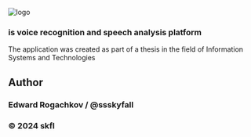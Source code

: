 ![logo](https://static.andersenlab.com/andersenlab/new-andersensite/logo-social.png)

### is voice recognition and speech analysis platform

The application was created as part of a thesis in the field of Information Systems and Technologies
## Author
### Edward Rogachkov / @ssskyfall

### © 2024 skfl
